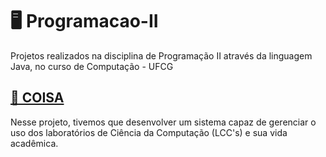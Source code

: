 <h1> 🖥️ Programacao-II </h1>
Projetos realizados na disciplina de Programação II através da linguagem Java, no curso de Computação - UFCG

<h2><a href="https://github.com/gabrielvsc/Programacao-II/tree/master/COISA"> 📁 COISA </a></h2>

<p> 
  Nesse projeto, tivemos que desenvolver um sistema capaz de gerenciar o uso dos laboratórios de Ciência da Computação (LCC's)   e sua vida acadêmica.
</p>
